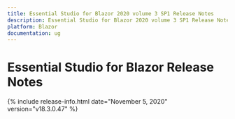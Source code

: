 ```yaml
---
title: Essential Studio for Blazor 2020 volume 3 SP1 Release Notes  
description: Essential Studio for Blazor 2020 volume 3 SP1 Release Notes  
platform: Blazor
documentation: ug
---
```


# Essential Studio for Blazor  Release Notes  

{% include release-info.html date="November 5, 2020"  version="v18.3.0.47" %} 


